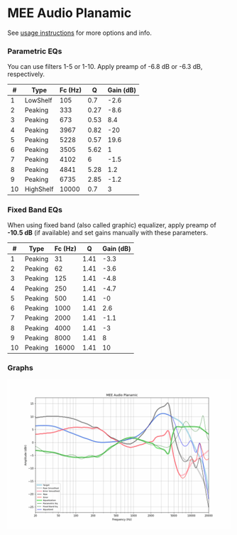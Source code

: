 # MEE Audio Planamic
See [usage instructions](https://github.com/jaakkopasanen/AutoEq#usage) for more options and info.

### Parametric EQs
You can use filters 1-5 or 1-10. Apply preamp of -6.8 dB or -6.3 dB, respectively.

|   # | Type      |   Fc (Hz) |    Q |   Gain (dB) |
|-----|-----------|-----------|------|-------------|
|   1 | LowShelf  |       105 | 0.7  |        -2.6 |
|   2 | Peaking   |       333 | 0.27 |        -8.6 |
|   3 | Peaking   |       673 | 0.53 |         8.4 |
|   4 | Peaking   |      3967 | 0.82 |       -20   |
|   5 | Peaking   |      5228 | 0.57 |        19.6 |
|   6 | Peaking   |      3505 | 5.62 |         1   |
|   7 | Peaking   |      4102 | 6    |        -1.5 |
|   8 | Peaking   |      4841 | 5.28 |         1.2 |
|   9 | Peaking   |      6735 | 2.85 |        -1.2 |
|  10 | HighShelf |     10000 | 0.7  |         3   |

### Fixed Band EQs
When using fixed band (also called graphic) equalizer, apply preamp of **-10.5 dB** (if available) and set gains manually with these parameters.

|   # | Type    |   Fc (Hz) |    Q |   Gain (dB) |
|-----|---------|-----------|------|-------------|
|   1 | Peaking |        31 | 1.41 |        -3.3 |
|   2 | Peaking |        62 | 1.41 |        -3.6 |
|   3 | Peaking |       125 | 1.41 |        -4.8 |
|   4 | Peaking |       250 | 1.41 |        -4.7 |
|   5 | Peaking |       500 | 1.41 |        -0   |
|   6 | Peaking |      1000 | 1.41 |         2.6 |
|   7 | Peaking |      2000 | 1.41 |        -1.1 |
|   8 | Peaking |      4000 | 1.41 |        -3   |
|   9 | Peaking |      8000 | 1.41 |         8   |
|  10 | Peaking |     16000 | 1.41 |        10   |

### Graphs
![](./MEE%20Audio%20Planamic.png)
